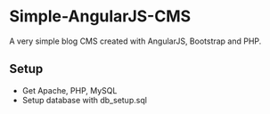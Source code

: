 # Simple-AngularJS-CMS
A very simple blog CMS created with AngularJS, Bootstrap and PHP.

## Setup
- Get Apache, PHP, MySQL
- Setup database with db_setup.sql
